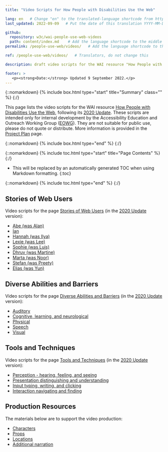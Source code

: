 ```yaml
---
title: "Video Scripts for How People with Disabilities Use the Web"

lang: en   # Change "en" to the translated-language shortcode from https://www.iana.org/assignments/language-subtag-registry/language-subtag-registry
last_updated: 2022-09-09   # Put the date of this translation YYYY-MM-DD (with month in the middle)

github:
  repository: w3c/wai-people-use-web-videos
  path: content/index.md    # Add the language shortcode to the middle of the filename, for example: content/index.fr.md
permalink: /people-use-web/videos/   # Add the language shortcode to the end, with no slash at end, for example: /link/to/page/fr

ref: /people-use-web/videos/   # Translators, do not change this

description: draft video scripts for the WAI resource "How People with Disabilities Use the Web"

footer: >
   <p><strong>Date:</strong> Updated 9 September 2022.</p>
---
```


{::nomarkdown}
{% include box.html type="start" title="Summary" class="" %}
{:/}

This page lists the video scripts for the WAI resource [How People with Disabilities Use the Web](https://www.w3.org/WAI/people-use-web/), following its [2020 Update](https://github.com/w3c/wai-people-use-web/wiki/Persona-development). These scripts are intended only for internal development by the Accessibility Education and Outreach Working Group ([EOWG](https://www.w3.org/groups/wg/eowg/)). They are not suitable for public use, please do not quote or distribute. More information is provided in the [Project Plan](https://www.w3.org/WAI/EO/wiki/Video-Based_Resources/People_Use_Web_Videos_Project_Plan) page.

{::nomarkdown}
{% include box.html type="end" %}
{:/}

{::nomarkdown}
{% include toc.html type="start" title="Page Contents" %}
{:/}

- This will be replaced by an automatically generated TOC when using Markdown formatting.
{:toc}

{::nomarkdown}
{% include toc.html type="end" %}
{:/}

## Stories of Web Users

Video scripts for the page [Stories of Web Users](https://www.w3.org/WAI/people-use-web/user-stories/) (in the [2020 Update](https://github.com/w3c/wai-people-use-web/wiki/Persona-development) version):

* [Abe (was Alan)](stories/alan)
* [Ian](stories/ian)
* [Hannah (was Ilya)](stories/ilya)
* [Lexie (was Lee)](stories/lee)
* [Sophie (was Luis)](stories/luis)
* [Dhruv (was Martine)](stories/martine)
* [Marta (was Noor)](stories/noor)
* [Stefan (was Preety)](stories/preety)
* [Elias (was Yun)](stories/yun)

## Diverse Abilities and Barriers

Video scripts for the page [Diverse Abilities and Barriers](https://www.w3.org/WAI/people-use-web/abilities-barriers/) (in the [2020 Update](https://github.com/w3c/wai-people-use-web/wiki/Persona-development) version):

* [Auditory](abilities/auditory)
* [Cognitive, learning, and neurological](abilities/cognitive)
* [Physical](abilities/physical)
* [Speech](abilities/speech)
* [Visual](abilities/visual)

## Tools and Techniques

Video scripts for the page [Tools and Techniques](https://www.w3.org/WAI/people-use-web/tools-techniques/) (in the [2020 Update](https://github.com/w3c/wai-people-use-web/wiki/Persona-development) version):

* [Perception - hearing, feeling, and seeing](tools/perception)
* [Presentation distinguishing and understanding](tools/presentation)
* [Input typing, writing, and clicking](tools/input)
* [Interaction navigating and finding](tools/navigation)

## Production Resources

The materials below are to support the video production:

* [Characters](cast)
* [Props](props)
* [Locations](locations)
* [Additional narration](narrator)
